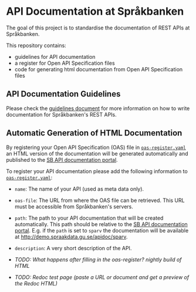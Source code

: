 # API Documentation at Språkbanken

The goal of this project is to standardise the documentation of REST APIs
at Språkbanken.

This repository contains:

* guidelines for API documentation
* a register for Open API Specification files
* code for generating html documentation from Open API Specification files


## API Documentation Guidelines

Please check the [guidelines document](guidelines.md) for more information on how to write documentation for Språkbanken's
REST APIs.


## Automatic Generation of HTML Documentation

By registering your Open API Specification (OAS) file in [`oas-register.yaml`](oas-register.yaml) an HTML version of the
documentation will be generated automatically and published to the [SB API documentation portal](http://demo.spraakdata.gu.se/apidoc).

To register your API documentation please add the following information to [`oas-register.yaml`](oas-register.yaml):
  * `name`: The name of your API (used as meta data only).
  * `oas-file`: The URL from where the OAS file can be retrieved. This URL must be accessible from Språkbanken's servers.
  * `path`: The path to your API documentation that will be created automatically. This path should be relative to the
    [SB API documentation portal](http://demo.spraakdata.gu.se/apidoc). E.g. if the `path` is set to `sparv` the documentation
    will be available at http://demo.spraakdata.gu.se/apidoc/sparv.
  * `description`: A very short description of the API.

* *TODO: What happens after filling in the oas-register? nightly build of HTML*
* *TODO: Redoc test page (paste a URL or document and get a preview of the Redoc HTML)*
